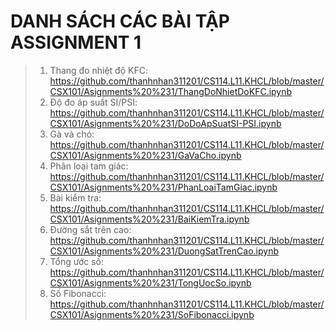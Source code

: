 # DANH SÁCH CÁC BÀI TẬP ASSIGNMENT 1
>1. Thang đo nhiệt độ KFC: <https://github.com/thanhnhan311201/CS114.L11.KHCL/blob/master/CSX101/Asignments%20%231/ThangDoNhietDoKFC.ipynb>
>2. Độ đo áp suất SI/PSI: <https://github.com/thanhnhan311201/CS114.L11.KHCL/blob/master/CSX101/Asignments%20%231/DoDoApSuatSI-PSI.ipynb>
>3. Gà và chó: <https://github.com/thanhnhan311201/CS114.L11.KHCL/blob/master/CSX101/Asignments%20%231/GaVaCho.ipynb>
>4. Phân loại tam giác: <https://github.com/thanhnhan311201/CS114.L11.KHCL/blob/master/CSX101/Asignments%20%231/PhanLoaiTamGiac.ipynb>
>5. Bài kiểm tra: <https://github.com/thanhnhan311201/CS114.L11.KHCL/blob/master/CSX101/Asignments%20%231/BaiKiemTra.ipynb>
>6. Đường sắt trên cao: <https://github.com/thanhnhan311201/CS114.L11.KHCL/blob/master/CSX101/Asignments%20%231/DuongSatTrenCao.ipynb>
>7. Tổng ước số: <https://github.com/thanhnhan311201/CS114.L11.KHCL/blob/master/CSX101/Asignments%20%231/TongUocSo.ipynb>
>8. Số Fibonacci: <https://github.com/thanhnhan311201/CS114.L11.KHCL/blob/master/CSX101/Asignments%20%231/SoFibonacci.ipynb>